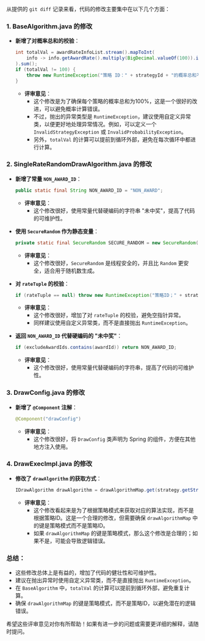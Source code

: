 从提供的 `git diff` 记录来看，代码的修改主要集中在以下几个方面：

### 1. **BaseAlgorithm.java 的修改**
   - **新增了对概率总和的校验**：
     ```java
     int totalVal = awardRateInfoList.stream().mapToInt(
         info -> info.getAwardRate().multiply(BigDecimal.valueOf(100)).intValue()
     ).sum();
     if (totalVal != 100) {
         throw new RuntimeException("策略 ID：" + strategyId + "的概率总和不为100%");
     }
     ```
     - **评审意见**：
       - 这个修改是为了确保每个策略的概率总和为100%，这是一个很好的改进，可以避免概率计算错误。
       - 不过，抛出的异常类型是 `RuntimeException`，建议使用自定义异常类，以便更好地处理异常情况。例如，可以定义一个 `InvalidStrategyException` 或 `InvalidProbabilityException`。
       - 另外，`totalVal` 的计算可以提前到循环外部，避免在每次循环中都进行计算。

### 2. **SingleRateRandomDrawAlgorithm.java 的修改**
   - **新增了常量 `NON_AWARD_ID`**：
     ```java
     public static final String NON_AWARD_ID = "NON_AWARD";
     ```
     - **评审意见**：
       - 这个修改很好，使用常量代替硬编码的字符串 "未中奖"，提高了代码的可维护性。
   
   - **使用 `SecureRandom` 作为静态变量**：
     ```java
     private static final SecureRandom SECURE_RANDOM = new SecureRandom();
     ```
     - **评审意见**：
       - 这个修改很好，`SecureRandom` 是线程安全的，并且比 `Random` 更安全，适合用于随机数生成。
   
   - **对 `rateTuple` 的校验**：
     ```java
     if (rateTuple == null) throw new RuntimeException("策略ID；" + strategyId + "未初始化概率元组");
     ```
     - **评审意见**：
       - 这个修改很好，增加了对 `rateTuple` 的校验，避免空指针异常。
       - 同样建议使用自定义异常类，而不是直接抛出 `RuntimeException`。

   - **返回 `NON_AWARD_ID` 代替硬编码的 "未中奖"**：
     ```java
     if (excludeAwardIds.contains(awardId)) return NON_AWARD_ID;
     ```
     - **评审意见**：
       - 这个修改很好，使用常量代替硬编码的字符串，提高了代码的可维护性。

### 3. **DrawConfig.java 的修改**
   - **新增了 `@Component` 注解**：
     ```java
     @Component("drawConfig")
     ```
     - **评审意见**：
       - 这个修改很好，将 `DrawConfig` 类声明为 Spring 的组件，方便在其他地方注入使用。

### 4. **DrawExecImpl.java 的修改**
   - **修改了 `drawAlgorithm` 的获取方式**：
     ```java
     IDrawAlgorithm drawAlgorithm = drawAlgorithmMap.get(strategy.getStrategyMode());
     ```
     - **评审意见**：
       - 这个修改看起来是为了根据策略模式来获取对应的算法实现，而不是根据策略ID。这是一个合理的修改，但需要确保 `drawAlgorithmMap` 中的键是策略模式而不是策略ID。
       - 如果 `drawAlgorithmMap` 的键是策略模式，那么这个修改是合理的；如果不是，可能会导致逻辑错误。

### 总结：
- 这些修改总体上是有益的，增加了代码的健壮性和可维护性。
- 建议在抛出异常时使用自定义异常类，而不是直接抛出 `RuntimeException`。
- 在 `BaseAlgorithm` 中，`totalVal` 的计算可以提前到循环外部，避免重复计算。
- 确保 `drawAlgorithmMap` 的键是策略模式，而不是策略ID，以避免潜在的逻辑错误。

希望这些评审意见对你有所帮助！如果有进一步的问题或需要更详细的解释，请随时提问。